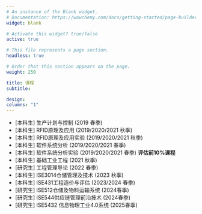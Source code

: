 ```yaml
---
# An instance of the Blank widget.
# Documentation: https://wowchemy.com/docs/getting-started/page-builder/
widget: blank

# Activate this widget? true/false
active: true

# This file represents a page section.
headless: true

# Order that this section appears on the page.
weight: 250

title: 课程
subtitle: 

design:
columns: "1"
---
```


- [本科生] 生产计划与控制 (2019 春季)
- [本科生] RFID原理及应用 (2019/2020/2021 秋季)
- [本科生] RFID原理及应用实验 (2019/2020/2021 秋季)
- [本科生] 软件系统分析 (2019/2020/2021 春季)
- [本科生] 软件系统分析实验 (2019/2020/2021 春季) **评估前10%课程**
- [本科生] 基础工业工程 (2021 秋季)
- [研究生] 工程管理导论 (2022 春季)
- [本科生] ISE3014仓储管理及技术 (2023 秋季)
- [本科生] ISE431工程造价与评估 (2023/2024 春季)
- [研究生] ISE512仓储及物料运输系统 (2024春季)
- [研究生] ISE544供应链管理前沿技术 (2024春季)
- [研究生] ISE5432 信息物理工业4.0系统 (2025春季)
